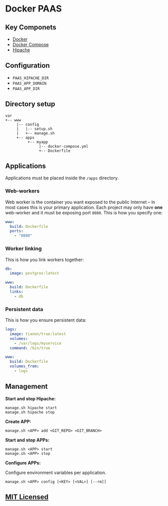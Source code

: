 Docker PAAS
===========

## Key Componets

* [Docker](http://github.com/docker/docker)
* [Docker Compose](https://github.com/docker/fig)
* [Hipache](https://github.com/hipache/hipache)

## Configuration

* `PAAS_HIPACHE_DIR`
* `PAAS_APP_DOMAIN`
* `PAAS_APP_DIR`

## Directory setup

```
var
+-- www
     |-- config
     |   |-- setup.sh
     |   +-- manage.sh
     +-- apps
          +-- myapp
               |-- docker-compose.yml
               +-- Dockerfile
```

## Applications

Applications must be placed inside the `/apps` directory.

### Web-workers

Web worker is the container you want exposed to the public Internet – in most
cases this is your primary application. Each project may only have **one**
web-worker and it must be exposing port `8080`. This is how you specify one:

```yml
www:
  build: Dockerfile
  ports:
    - "8080"
```

### Worker linking

This is how you link workers together:

```yml
db:
  image: postgres:latest

www:
  build: Dockerfile
  links:
    - db
```

### Persistent data

This is how you ensure persistent data:

```yml
logs:
  image: tianon/true:latest
  volumes:
    - /var/logs/myservice
  command: /bin/true

www:
  build: Dockerfile
  volumes_from:
    - logs
```

## Management

**Start and stop Hipache:**

```
manage.sh hipache start
manage.sh hipache stop
```

**Create APP:**

```
manage.sh <APP> add <GIT_REPO> <GIT_BRANCH>
```

**Start and stop APPs:**

```
manage.sh <APP> start
manage.sh <APP> stop
```

**Configure APPs:**

Configure environment variables per application.

```
manage.sh <APP> config [<KEY> [<VAL>] [--rm]]
```

## [MIT Licensed](https://github.com/Turistforeningen/docker-paas/blob/master/LICENSE)

